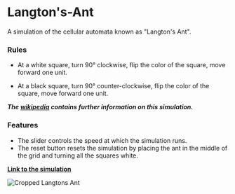 # Langton's-Ant
A simulation of the cellular automata known as "Langton's Ant".

### Rules

* At a white square, turn 90° clockwise, flip the color of the square, move forward one unit.

* At a black square, turn 90° counter-clockwise, flip the color of the square, move forward one unit.

___The [wikipedia](https://en.wikipedia.org/wiki/Langton%27s_ant) contains further information on this simulation.___



### Features

* The slider controls the speed at which the simulation runs.
* The reset button resets the simulation by placing the ant in the middle of the grid and turning all the squares white.



**[Link to the simulation](https://ompatel03.github.io/Langtons-Ant/)**

![Cropped Langtons Ant](https://user-images.githubusercontent.com/74339618/119249077-f286a980-bb63-11eb-90b7-fef44b112b3d.gif)
